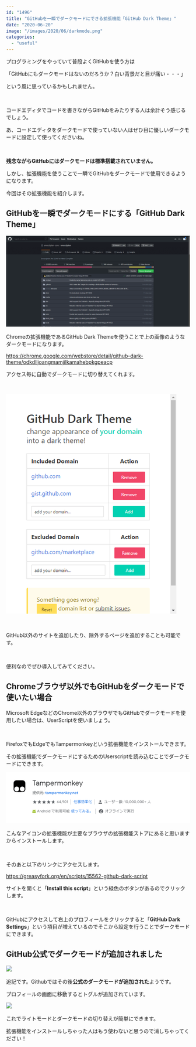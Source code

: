```yaml
---
id: "1496"
title: "GitHubを一瞬でダークモードにできる拡張機能「GitHub Dark Theme」"
date: "2020-06-20"
image: "/images/2020/06/darkmode.png"
categories: 
  - "useful"
---
```


プログラミングをやっていて普段よくGitHubを使う方は

「GitHubにもダークモードはないのだろうか？白い背景だと目が痛い・・・」

という風に思っているかもしれません。

 

コードエディタでコードを書きながらGitHubをみたりする人は余計そう感じるでしょう。

あ、コードエディタをダークモードで使っていない人はぜひ目に優しいダークモードに設定して使ってくださいね。

 

**残念ながらGitHubにはダークモードは標準搭載されていません。**

しかし、拡張機能を使うことで一瞬でGitHubをダークモードで使用できるようになります。

今回はその拡張機能を紹介します。

## GitHubを一瞬でダークモードにする「GitHub Dark Theme」

![ダークモードのGitHub](/images/2020/06/ScreenShot_20200620185420.png)

Chromeの拡張機能であるGitHub Dark Themeを使うことで上の画像のようなダークモードになります。

https://chrome.google.com/webstore/detail/github-dark-theme/odkdlljoangmamjilkamahebpkgpeacp

アクセス毎に自動でダークモードに切り替えてくれます。

 

![GitHub Dark Theme 設定項目](/images/2020/06/gdt-settings.png)

 

GitHub以外のサイトを追加したり、除外するページを追加することも可能です。

 

便利なのでぜひ導入してみてください。

## Chromeブラウザ以外でもGitHubをダークモードで使いたい場合

Microsoft EdgeなどのChrome以外のブラウザでもGitHubでダークモードを使用したい場合は、UserScriptを使いましょう。

 

FirefoxでもEdgeでもTampermonkeyという拡張機能をインストールできます。

その拡張機能でダークモードにするためのUserscriptを読み込むことでダークモードにできます。

![Tampermonkey拡張機能](/images/2020/06/tampermonkey.png)

こんなアイコンの拡張機能が主要なブラウザの拡張機能ストアにあると思いますからインストールします。

 

そのあと以下のリンクにアクセスします。

https://greasyfork.org/en/scripts/15562-github-dark-script

サイトを開くと「**Install this script**」という緑色のボタンがあるのでクリックします。

 

GitHubにアクセスして右上のプロフィールをクリックすると「**GitHub Dark Settings**」という項目が増えているのでそこから設定を行うことでダークモードにできます。

## GitHub公式でダークモードが追加されました

![](../../assets/images/2021/02/put_components.jpg)

追記です。Githubではその後**公式のダークモードが追加された**ようです。

プロフィールの画面に移動するとトグルが追加されています。

![](https://i.gyazo.com/9d8805565a4fc24d68e80743c372113c.png)

これでライトモードとダークモードの切り替えが簡単にできます。

拡張機能をインストールしちゃった人はもう使わないと思うので消しちゃってください！
